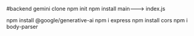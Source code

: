 #backend gemini clone
npm init
npm install
main---> index.js

npm install @google/generative-ai
npm i express
npm install cors
npm  i body-parser